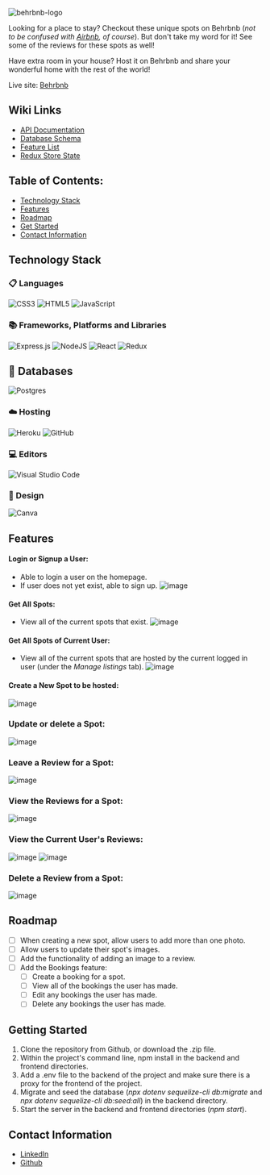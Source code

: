 ![behrbnb-logo](https://media.discordapp.net/attachments/992922379682599084/1020896309265309736/behr.png?width=863&height=180)

Looking for a place to stay? Checkout these unique spots on Behrbnb (*not to be confused with [Airbnb](https://www.airbnb.com/), of course*). 
But don't take my word for it! See some of the reviews for these spots as well!

Have extra room in your house? Host it on Behrbnb and share your wonderful home with the rest of the world!

Live site: [Behrbnb](https://behrbnb.herokuapp.com/) 

## Wiki Links
- [API Documentation](https://github.com/amanduhkv/Behrbnb/wiki#api-documentation)
- [Database Schema](https://github.com/amanduhkv/Behrbnb/wiki#database-schema)
- [Feature List](https://github.com/amanduhkv/Behrbnb/wiki#feature-list)
- [Redux Store State](https://github.com/amanduhkv/Behrbnb/wiki#redux-store-state)

## Table of Contents:
- [Technology Stack](https://github.com/amanduhkv/Behrbnb/edit/main/README.md#technology-stack)
- [Features](https://github.com/amanduhkv/Behrbnb/edit/main/README.md#features)
- [Roadmap](https://github.com/amanduhkv/Behrbnb/edit/main/README.md#roadmap)
- [Get Started](https://github.com/amanduhkv/Behrbnb/edit/main/README.md#getting-started)
- [Contact Information](https://github.com/amanduhkv/Behrbnb/edit/main/README.md#contact-information)

## Technology Stack
### 📋 Languages
![CSS3](https://img.shields.io/badge/css3-%231572B6.svg?style=for-the-badge&logo=css3&logoColor=white)
![HTML5](https://img.shields.io/badge/html5-%23E34F26.svg?style=for-the-badge&logo=html5&logoColor=white)
![JavaScript](https://img.shields.io/badge/javascript-%23323330.svg?style=for-the-badge&logo=javascript&logoColor=%23F7DF1E)

### 📚 Frameworks, Platforms and Libraries
![Express.js](https://img.shields.io/badge/express.js-%23404d59.svg?style=for-the-badge&logo=express&logoColor=%2361DAFB)
![NodeJS](https://img.shields.io/badge/node.js-6DA55F?style=for-the-badge&logo=node.js&logoColor=white)
![React](https://img.shields.io/badge/react-%2320232a.svg?style=for-the-badge&logo=react&logoColor=%2361DAFB)
![Redux](https://img.shields.io/badge/redux-%23593d88.svg?style=for-the-badge&logo=redux&logoColor=white)

## 💾 Databases
![Postgres](https://img.shields.io/badge/postgres-%23316192.svg?style=for-the-badge&logo=postgresql&logoColor=white)

### ☁️ Hosting
![Heroku](https://img.shields.io/badge/heroku-%23430098.svg?style=for-the-badge&logo=heroku&logoColor=white)
![GitHub](https://img.shields.io/badge/github-%23121011.svg?style=for-the-badge&logo=github&logoColor=white)

### 💻 Editors
![Visual Studio Code](https://img.shields.io/badge/Visual%20Studio%20Code-0078d7.svg?style=for-the-badge&logo=visual-studio-code&logoColor=white)

### 🎨 Design
![Canva](https://img.shields.io/badge/Canva-%2300C4CC.svg?style=for-the-badge&logo=Canva&logoColor=white)


## Features
#### Login or Signup a User: 
- Able to login a user on the homepage.
- If user does not yet exist, able to sign up.
![image](https://user-images.githubusercontent.com/105696861/192137635-438ec327-f160-4ee4-91d8-a76e4db6b4b6.png)

#### Get All Spots:
- View all of the current spots that exist.
![image](https://user-images.githubusercontent.com/105696861/192137738-6c32a123-16bd-48b5-9568-aedd31d89511.png)

#### Get All Spots of Current User:
- View all of the current spots that are hosted by the current logged in user (under the *Manage listings* tab).
![image](https://user-images.githubusercontent.com/105696861/192137885-4aaa7309-39b8-46d8-be0c-f4bba790e8bc.png)

#### Create a New Spot to be hosted:
![image](https://user-images.githubusercontent.com/105696861/192137984-950c8b96-6f9c-49bb-bfb0-9fb9dae6114f.png)

### Update or delete a Spot:
![image](https://user-images.githubusercontent.com/105696861/192198010-dfbf1e46-a6d5-46b1-9dc0-b21aa9135a0e.png)

### Leave a Review for a Spot:
![image](https://user-images.githubusercontent.com/105696861/192198178-7fa5d1b4-dc3e-4052-8362-934645a772b1.png)

### View the Reviews for a Spot:
![image](https://user-images.githubusercontent.com/105696861/192198253-90063274-d915-4b34-afe1-5f21784c0b36.png)

### View the Current User's Reviews:
![image](https://user-images.githubusercontent.com/105696861/192198342-412820fa-4675-475a-b4ac-c6fa4e17f416.png)
![image](https://user-images.githubusercontent.com/105696861/192198373-25b7790f-206a-45af-a16a-59bfe65fcacd.png)

### Delete a Review from a Spot:
![image](https://user-images.githubusercontent.com/105696861/192198433-88fa6ccc-0f99-430d-a195-6ba4b431b25c.png)


## Roadmap
- [ ] When creating a new spot, allow users to add more than one photo.
- [ ] Allow users to update their spot's images.
- [ ] Add the functionality of adding an image to a review.
- [ ] Add the Bookings feature:
  - [ ] Create a booking for a spot.
  - [ ] View all of the bookings the user has made.
  - [ ] Edit any bookings the user has made.
  - [ ] Delete any bookings the user has made.  

## Getting Started
1. Clone the repository from Github, or download the .zip file.
2. Within the project's command line, npm install in the backend and frontend directories.
3. Add a .env file to the backend of the project and make sure there is a proxy for the frontend of the project. 
4. Migrate and seed the database (*npx dotenv sequelize-cli db:migrate* and *npx dotenv sequelize-cli db:seed:all*) in the backend directory.
5. Start the server in the backend and frontend directories (*npm start*).

## Contact Information
- [LinkedIn](https://www.linkedin.com/in/amandakvien/)
- [Github](https://github.com/amanduhkv)


